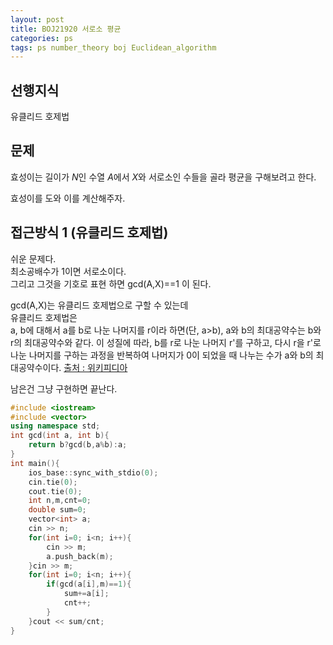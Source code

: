 ```yaml
---
layout: post
title: BOJ21920 서로소 평균
categories: ps
tags: ps number_theory boj Euclidean_algorithm
---
```

## 선행지식
유클리드 호제법
## 문제
효성이는 길이가 $N$인 수열 $A$에서 $X$와 서로소인 수들을 골라 평균을 구해보려고 한다.

효성이를 도와 이를 계산해주자.

## 접근방식 1 (유클리드 호제법)
쉬운 문제다.  
최소공배수가 1이면 서로소이다.  
그리고 그것을 기호로 표현 하면 gcd(A,X)==1 이 된다.  

gcd(A,X)는 유클리드 호제법으로 구할 수 있는데  
유클리드 호제법은  
a, b에 대해서 a를 b로 나눈 나머지를 r이라 하면(단, a>b), a와 b의 최대공약수는 b와 r의 최대공약수와 같다. 이 성질에 따라, b를 r로 나눈 나머지 r'를 구하고, 다시 r을 r'로 나눈 나머지를 구하는 과정을 반복하여 나머지가 0이 되었을 때 나누는 수가 a와 b의 최대공약수이다.
[출처 : 위키피디아](https://ko.wikipedia.org/wiki/%EC%9C%A0%ED%81%B4%EB%A6%AC%EB%93%9C_%ED%98%B8%EC%A0%9C%EB%B2%95)

남은건 그냥 구현하면 끝난다.
```cpp
#include <iostream>
#include <vector>
using namespace std;
int gcd(int a, int b){
    return b?gcd(b,a%b):a;
}
int main(){
    ios_base::sync_with_stdio(0);
    cin.tie(0);
    cout.tie(0);
    int n,m,cnt=0;
    double sum=0;
    vector<int> a;
    cin >> n;
    for(int i=0; i<n; i++){
        cin >> m;
        a.push_back(m);
    }cin >> m;
    for(int i=0; i<n; i++){
        if(gcd(a[i],m)==1){
            sum+=a[i];
            cnt++;
        }
    }cout << sum/cnt;
}
```